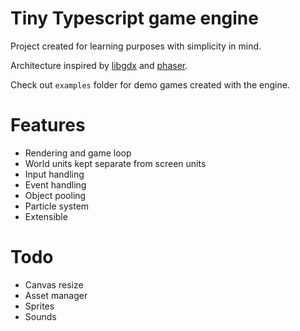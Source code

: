# Tiny Typescript game engine
Project created for learning purposes with simplicity in mind.

Architecture inspired by [libgdx](libgdx.info) and [phaser](https://phaser.io).

Check out `examples` folder for demo games created with the engine.

# Features
- Rendering and game loop
- World units kept separate from screen units
- Input handling
- Event handling
- Object pooling
- Particle system
- Extensible

# Todo
- Canvas resize
- Asset manager
- Sprites
- Sounds